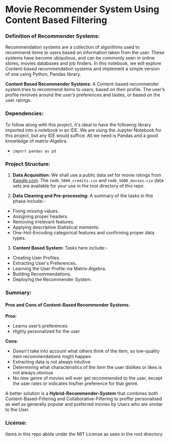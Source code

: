 # Movie Recommender System Using Content Based Filtering

### Definition of Recommender Systems:

Recommendation systems are a collection of algorithms used to recommend items to users based on information taken from the user.
These systems have become ubiquitous, and can be commonly seen in online stores, movies databases and job finders.
In this notebook, we will explore Content-based recommendation systems and implement a simple version of one using Python, Pandas library.

**Content Based Recommender Systems:**
A Content-based recommender system tries to recommend items to users, based on their profile.
The user’s profile revolves around the user’s preferences and tastes, or based on the user ratings.

### Dependencies:

To follow along with this project, it's ideal to have the following library imported into a notebook in an IDE.
We are using the Jupyter Notebook for this project, but any IDE would suffice.
All we need is Pandas and a good knowledge of matrix-Algebra.

- `import pandas as pd`

### Project Structure:

1. **Data Acquisition:**
   We shall use a public data set for movie ratings from [Kaggle.com](https://www.kaggle.com/tmdb/tmdb-movie-metadata).
   The `tmdb_5000_credits.csv` and `tmdb_5000_movies.csv` data sets are available for your use in the root directory of this repo.

2. **Data Cleaning and Pre-processing:**
   A summary of the tasks in this phase include:-

- Fixing missing values.
- Assigning proper headers.
- Removing irrelevant features.
- Applying descriptive Statistical moments.
- One-Hot-Encoding categorical features and confirming proper data types.

3. **Content Based System:**
   Tasks here include:-

- Creating User Profiles.
- Extracting User's Preferences.
- Learning the User Profile via Matrix-Algebra.
- Building Recommendations.
- Deploying the Recommender System.

### Summary:

#### Pros and Cons of Content-Based Recommender Systems.

**Pros:**

- Learns user’s preferences
- Highly personalized for the user

**Cons:**

- Doesn’t take into account what others think of the item, so low-quality item recommendations might happen
- Extracting data is not always intuitive
- Determining what characteristics of the item the user dislikes or likes is not always obvious
- No new genre of movies will ever get recommended to the user, except the user rates or indicates his/her preference for that genre.

A better solution is a **Hybrid-Recommender-System** that combines both Content-Based-Filtering and Collaborative-Filtering to proffer personalised as well as generally popular and preferred movies by Users who are similar to the User.

### License:

Items in this repo abide under the MIT License as seen in the root directory
